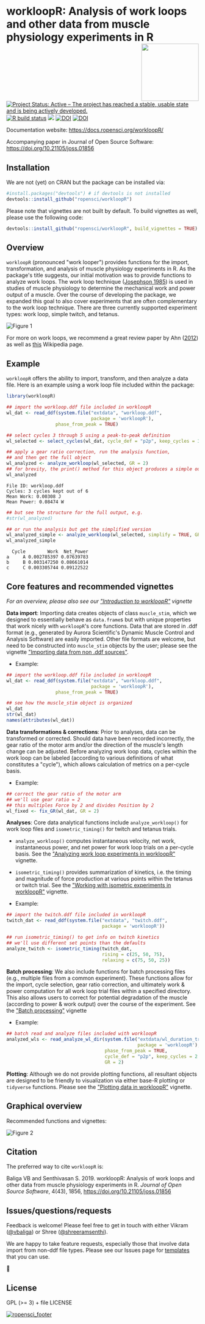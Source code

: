 workloopR: Analysis of work loops and other data from muscle physiology experiments in R <img src="https://github.com/ropensci/workloopR/raw/master/images/workloopR_icon_300dpi.png" align="right" width="150px"/>
=======================================================================================

  <!-- badges: start -->
[![Project Status: Active – The project has reached a stable, usable state and is being actively developed.](https://www.repostatus.org/badges/latest/active.svg)](https://www.repostatus.org/#active)  
[![R build status](https://github.com/ropensci/workloopR/workflows/R-CMD-check/badge.svg)](https://github.com/ropensci/workloopR/actions)
[![](https://badges.ropensci.org/326_status.svg)](https://github.com/ropensci/software-review/issues/326)  [![DOI](https://zenodo.org/badge/DOI/10.5281/zenodo.3523384.svg)](https://doi.org/10.5281/zenodo.3523384)  [![DOI](https://joss.theoj.org/papers/10.21105/joss.01856/status.svg)](https://doi.org/10.21105/joss.01856)

  <!-- badges: end -->

Documentation website: https://docs.ropensci.org/workloopR/

Accompanying paper in Journal of Open Source Software: https://doi.org/10.21105/joss.01856



## Installation

We are not (yet) on CRAN but the package can be installed via:
``` r
#install.packages("devtools") # if devtools is not installed
devtools::install_github("ropensci/workloopR")
```

Please note that vignettes are not built by default. To build vignettes as well, please use the following code:
``` r
devtools::install_github("ropensci/workloopR", build_vignettes = TRUE)
```



## Overview

`workloopR` (pronounced "work looper") provides functions for the import, transformation, and analysis of muscle physiology experiments in R. As the package's title suggests, our initial motivation was to provide functions to analyze work loops. The work loop technique ([Josephson 1985](https://jeb.biologists.org/content/114/1/493)) is used in studies of muscle physiology to determine the mechanical work and power output of a muscle. Over the course of developing the package, we expanded this goal to also cover experiments that are often complementary to the work loop technique. There are three currently supported experiment types: work loop, simple twitch, and tetanus.

![Figure 1](https://github.com/ropensci/workloopR/raw/master/images/fig1_workloop.png)

For more on work loops, we recommend a great review paper by Ahn ([2012](https://dx.doi.org/10.1242/jeb.062752)) as well as [this](https://en.wikipedia.org/wiki/Work_loop) Wikipedia page.



## Example

`workloopR` offers the ability to import, transform, and then analyze a data file. Here is an example using a work loop file included within the package:

```r
library(workloopR)

## import the workloop.ddf file included in workloopR
wl_dat <- read_ddf(system.file("extdata", "workloop.ddf",
                               package = 'workloopR'),
                  phase_from_peak = TRUE)

## select cycles 3 through 5 using a peak-to-peak definition
wl_selected <- select_cycles(wl_dat, cycle_def = "p2p", keep_cycles = 3:5)

## apply a gear ratio correction, run the analysis function,
## and then get the full object
wl_analyzed <- analyze_workloop(wl_selected, GR = 2)
## for brevity, the print() method for this object produces a simple output
wl_analyzed
```
	File ID: workloop.ddf
	Cycles: 3 cycles kept out of 6
	Mean Work: 0.00308 J
	Mean Power: 0.08474 W
```r
## but see the structure for the full output, e.g.
#str(wl_analyzed)

## or run the analysis but get the simplified version
wl_analyzed_simple <- analyze_workloop(wl_selected, simplify = TRUE, GR = 2)
wl_analyzed_simple
```
	  Cycle        Work  Net_Power
	a     A 0.002785397 0.07639783
	b     B 0.003147250 0.08661014
	c     C 0.003305744 0.09122522



## Core features and recommended vignettes

*For an overview, please also see our ["Introduction to workloopR"](https://docs.ropensci.org//workloopR/articles/Introduction-to-workloopR.html) vignette*

**Data import**: Importing data creates objects of class `muscle_stim`, which we designed to essentially behave as `data.frame`s but with unique properties that work nicely with ``workloopR``'s core functions. Data that are stored in .ddf format (e.g., generated by Aurora Scientific's Dynamic Muscle Control and Analysis Software) are easily imported. Other file formats are welcome, but need to be constructed into `muscle_stim` objects by the user; please see the vignette ["Importing data from non .ddf sources"](https://docs.ropensci.org/workloopR/articles/non-ddf-sources.html).

- Example:

```R
## import the workloop.ddf file included in workloopR
wl_dat <- read_ddf(system.file("extdata", "workloop.ddf",
                               package = 'workloopR'),
                  phase_from_peak = TRUE)

## see how the muscle_stim object is organized
wl_dat
str(wl_dat)
names(attributes(wl_dat))
```


**Data transformations & corrections**: Prior to analyses, data can be transformed or corrected. Should data have been recorded incorrectly, the gear ratio of the motor arm and/or the direction of the muscle's length change can be adjusted. Before analyzing work loop data, cycles within the work loop can be labeled (according to various definitions of what constitutes a "cycle"), which allows calculation of metrics on a per-cycle basis.

- Example:

```R
## correct the gear ratio of the motor arm
## we'll use gear ratio = 2
## this multiples Force by 2 and divides Position by 2
wl_fixed <- fix_GR(wl_dat, GR = 2)
```


**Analyses**: Core data analytical functions include ``analyze_workloop()`` for work loop files and ``isometric_timing()`` for twitch and tetanus trials.

- ``analyze_workloop()`` computes instantaneous velocity, net work, instantaneous power, and net power for work loop trials on a per-cycle basis. See the ["Analyzing work loop experiments in workloopR"](https://docs.ropensci.org/workloopR/articles/Analyzing-workloops.html) vignette.

- ``isometric_timing()`` provides summarization of kinetics, i.e. the timing and magnitude of force production at various points within the tetanus or twitch trial. See the ["Working with isometric experiments in workloopR"](https://docs.ropensci.org/workloopR/articles/Calculating-twitch-kinetics.html) vignette.

- Example:

```R
## import the twitch.ddf file included in workloopR
twitch_dat <- read_ddf(system.file("extdata", "twitch.ddf",
                                   package = 'workloopR'))

## run isometric_timing() to get info on twitch kinetics
## we'll use different set points than the defaults
analyze_twitch <- isometric_timing(twitch_dat,
                                   rising = c(25, 50, 75),
                                   relaxing = c(75, 50, 25))
```


**Batch processing**: We also include functions for batch processing files (e.g., multiple files from a common experiment). These functions allow for the import, cycle selection, gear ratio correction, and ultimately work & power computation for all work loop trial files within a specified directory.  This also allows users to correct for potential degradation of the muscle (according to power & work output) over the course of the experiment. See the ["Batch processing"](https://docs.ropensci.org/articles/batch-processing.html) vignette

- Example:

```R
## batch read and analyze files included with workloopR
analyzed_wls <- read_analyze_wl_dir(system.file("extdata/wl_duration_trials",
                                                package = 'workloopR'),
                                    phase_from_peak = TRUE,
                                    cycle_def = "p2p", keep_cycles = 2:4,
                                    GR = 2)
```


**Plotting**: Although we do not provide plotting functions, all resultant objects are designed to be friendly to visualization via either base-R plotting or `tidyverse` functions. Please see the ["Plotting data in workloopR"](https://docs.ropensci.org/articles/Plotting-workloopR.html) vignette.



## Graphical overview

Recommended functions and vignettes:

![Figure 2](https://github.com/ropensci/workloopR/raw/master/images/fig2_flowchart.png)



## Citation

The preferred way to cite `workloopR` is:

Baliga VB and Senthivasan S. 2019. workloopR: Analysis of work loops and other data from muscle physiology experiments in R. *Journal of Open Source Software*, 4(43), 1856, https://doi.org/10.21105/joss.01856



## Issues/questions/requests

Feedback is welcome! Please feel free to get in touch with either Vikram ([@vbaliga](https://github.com/vbaliga)) or Shree ([@shreeramsenthi](https://github.com/shreeramsenthi)).

We are happy to take feature requests, especially those that involve data import from non-ddf file types. Please see our Issues page for [templates](https://github.com/ropensci/workloopR/issues/new/choose) that you can use.  

🐢



## License

GPL (>= 3) + file LICENSE


[![ropensci_footer](https://ropensci.org/public_images/ropensci_footer.png)](https://ropensci.org)

